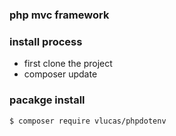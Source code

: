 ### php mvc framework

###  install process
 - first clone the project
 - composer update
 
 
###  pacakge install
```bash
$ composer require vlucas/phpdotenv
```
